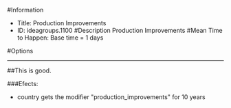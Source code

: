 #Information
 - Title: Production Improvements
 - ID: ideagroups.1100
#Description
Production Improvements
#Mean Time to Happen:
Base time = 1 days

#Options

___
##This is good.

###Efects:<ul><li>country gets the modifier "production_improvements" for 10 years</li></ul>
